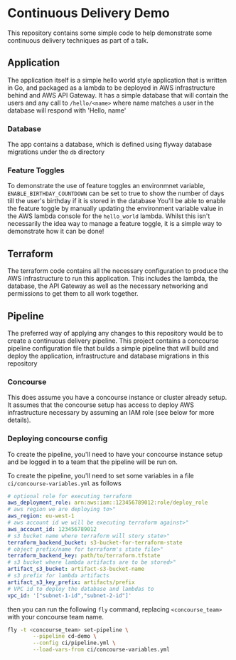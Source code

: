 # Continuous Delivery Demo
This repository contains some simple code to help demonstrate some continuous delivery techniques as part of a talk.

## Application
The application itself is a simple hello world style application that is written in Go, and packaged as a lambda to be deployed in AWS infrastructure behind and AWS API Gateway.
It has a simple database that will contain the users and any call to `/hello/<name>` where name matches a user in the database will respond with 'Hello, name' 
### Database
The app contains a database, which is defined using flyway database migrations under the `db` directory

### Feature Toggles
To demonstrate the use of feature toggles an environmnet variable, `ENABLE_BIRTHDAY_COUNTDOWN` can be set to true to show the number of days till the user's birthday if it is stored in the database
You'll be able to enable the feature toggle by manually updating the environment variable value in the AWS lambda console for the `hello_world` lambda.
Whilst this isn't necessarily the idea way to manage a feature toggle, it is a simple way to demonstrate how it can be done!

## Terraform
The terraform code contains all the necessary configuration to produce the AWS infrastructure to run this application.
This includes the lambda, the database, the API Gateway as well as the necessary networking and permissions to get them to all work together.
## Pipeline
The preferred way of applying any changes to this repository would be to create a continuous delivery pipeline.
This project contains a concourse pipeline configuration file that builds a simple pipeline that will build and deploy the application, infrastructure and database migrations in this repository

### Concourse
This does assume you have a concourse instance or cluster already setup.
It assumes that the concourse setup has access to deploy AWS infrastructure necessary by assuming an IAM role (see below for more details).

### Deploying concourse config

To create the pipeline, you'll need to have your concourse instance setup and be logged in to a team that the pipeline will be run on.

To create the pipeline, you'll need to set some variables in a file `ci/concourse-variables.yml` as follows

```yaml
# optional role for executing terraform
aws_deployment_role: arn:aws:iam::123456789012:role/deploy_role
# aws region we are deploying to>"
aws_region: eu-west-1
# aws account id we will be executing terraform against>"
aws_account_id: 123456789012
# s3 bucket name where terraform will story state>"
terraform_backend_bucket: s3-bucket-for-terraform-state
# object prefix/name for terraform's state file>"
terraform_backend_key: path/to/terraform.tfstate
# s3 bucket where lambda artifacts are to be stored>"
artifact_s3_bucket: artifact-s3-bucket-name
# s3 prefix for lambda artifacts
artifact_s3_key_prefix: artifacts/prefix
# VPC id to deploy the database and lambdas to
vpc_id: '["subnet-1-id","subnet-2-id"]'
```

then you can run the following `fly` command, replacing `<concourse_team>` with your concourse team name.
```bash
fly -t <concourse_team> set-pipeline \
        --pipeline cd-demo \
        --config ci/pipeline.yml \
        --load-vars-from ci/concourse-variables.yml
```